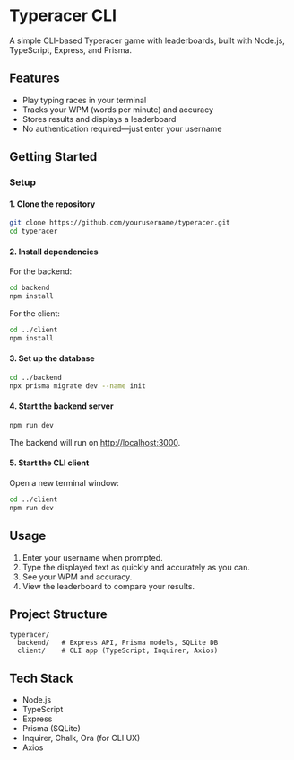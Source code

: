 # Typeracer CLI

A simple CLI-based Typeracer game with leaderboards, built with Node.js, TypeScript, Express, and Prisma.

## Features

- Play typing races in your terminal
- Tracks your WPM (words per minute) and accuracy
- Stores results and displays a leaderboard
- No authentication required—just enter your username

## Getting Started

### Setup

#### 1. Clone the repository

```sh
git clone https://github.com/yourusername/typeracer.git
cd typeracer
```

#### 2. Install dependencies

For the backend:

```sh
cd backend
npm install
```

For the client:

```sh
cd ../client
npm install
```

#### 3. Set up the database

```sh
cd ../backend
npx prisma migrate dev --name init
```

#### 4. Start the backend server

```sh
npm run dev
```

The backend will run on [http://localhost:3000](http://localhost:3000).

#### 5. Start the CLI client

Open a new terminal window:

```sh
cd ../client
npm run dev
```

## Usage

1. Enter your username when prompted.
2. Type the displayed text as quickly and accurately as you can.
3. See your WPM and accuracy.
4. View the leaderboard to compare your results.

## Project Structure

```
typeracer/
  backend/   # Express API, Prisma models, SQLite DB
  client/    # CLI app (TypeScript, Inquirer, Axios)
```

## Tech Stack

- Node.js
- TypeScript
- Express
- Prisma (SQLite)
- Inquirer, Chalk, Ora (for CLI UX)
- Axios
